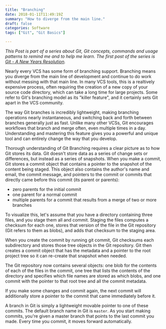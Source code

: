 ```yaml
---
title: "Branching"
date: 2018-01-11T11:49:19Z
summary: "How to diverge from the main line."
draft: false
categories: Software
tags: ["Git", "Git Basics"]

---
```

*This Post is part of a series about Git, Git concepts, commands and usage patterns 
to remind me and to help me learn. The first post of the series is [Git - A New Years Resolution](../introduction).*

Nearly every VCS has some form of branching support. Branching means you diverge from the main line 
of development and continue to do work without messing with that main line. In many VCS tools, this 
is a realtively expensive process, often requiring the creation of a new copy of your source code 
directory, which can take a long time for large projects. Some refer to Git's branching model as 
its "killer feature", and it certainly sets Git apart in the VCS community. 

The way Git branches is incredibly lightweight, making branching operations nearly instantaneous, 
and switching back and forth between branches generally just as fast. Unlike many other 
VCSs, Git encourages workflows that branch and merge often, even multiple times in a day. 
Understanding and mastering this feature gives you a powerful and unique tool and can entirely 
change the way that you develop.

Thorough understanding of Git Branching requires a clear picture as to how Git stores its data. 
Git doesn't store data as a series of change sets or differences, but instead as a series of 
snapshots. When you make a commit, Git stores a commit object that contains a pointer to the 
snapshot of the content being staged. This object also contains the author's name and email, 
the commit message, and pointers to the commit or commits that directly came before this commit 
(its parent or parents):

- zero parents for the initial commit
- one parent for a normal commit
- multiple parents for a commit that results from a merge of two or more branches

To visualize this, let's assume that you have a directory containing three files, and you stage 
them all and commit. Staging the files computes a checksum for each one, stores that version of 
the file in the Git repository (Git refers to them as blobs), and adds that checksum to the staging area.

When you create the commit by running git commit, Git checksums each subdirectory and stores 
those tree objects in the Git repository. Git then creates a commit object that has the metadata 
and a pointer to the root project tree so it can re-create that snapshot when needed.

The Git repository now contains several objects: one blob for the contents of each of the files 
in the commit, one tree that lists the contents of the directory and specifies which file names 
are stored as which blobs, and one commit with the pointer to that root tree and all the commit 
metadata.

If you make some changes and commit again, the next commit will additionally store a pointer 
to the commit that came immediately before it.

A branch in Git is simply a lightweight movable pointer to one of these commits. The default 
branch name in Git is `master`. As you start making commits, you're given a master branch that 
points to the last commit you made. Every time you commit, it moves forward automatically.
